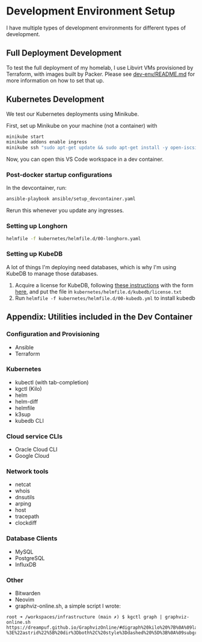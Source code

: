 # Development Environment Setup

I have multiple types of development environments for different types of development.

## Full Deployment Development

To test the full deployment of my homelab, I use Libvirt VMs provisioned by Terraform, with images built by Packer. Please see [dev-env/README.md](https://github.com/astralbijection/infra/blob/main/dev-env/README.md) for more information on how to set that up.

## Kubernetes Development

We test our Kubernetes deployments using Minikube.

First, set up Minikube on your machine (not a container) with 

```sh
minikube start 
minikube addons enable ingress
minikube ssh "sudo apt-get update && sudo apt-get install -y open-iscsi"  # for Longhorn
```

Now, you can open this VS Code workspace in a dev container.

### Post-docker startup configurations

In the devcontainer, run:

```sh
ansible-playbook ansible/setup_devcontainer.yaml
```

Rerun this whenever you update any ingresses.

### Setting up Longhorn

```sh
helmfile -f kubernetes/helmfile.d/00-longhorn.yaml
```

### Setting up KubeDB

A lot of things I'm deploying need databases, which is why I'm using KubeDB to manage those databases.

1. Acquire a license for KubeDB, following [these instructions](https://kubedb.com/docs/v2021.01.26/setup/install/community/) with the form [here](https://license-issuer.appscode.com/), and put the file in `kubernetes/helmfile.d/kubedb/license.txt`
2. Run `helmfile -f kubernetes/helmfile.d/00-kubedb.yml` to install kubedb

## Appendix: Utilities included in the Dev Container

### Configuration and Provisioning

- Ansible
- Terraform

### Kubernetes

- kubectl (with tab-completion)
- kgctl (Kilo)
- helm
- helm-diff
- helmfile
- k3sup
- kubedb CLI

### Cloud service CLIs

- Oracle Cloud CLI
- Google Cloud

### Network tools

- netcat
- whois
- dnsutils
- arping
- host
- tracepath
- clockdiff

### Database Clients

- MySQL
- PostgreSQL
- InfluxDB

### Other

- Bitwarden
- Neovim
- graphviz-online.sh, a simple script I wrote:

```
root ➜ /workspaces/infrastructure (main ✗) $ kgctl graph | graphviz-online.sh 
https://dreampuf.github.io/GraphvizOnline/#digraph%20kilo%20%7B%0A%09label%3D%2210.4.0.0%2F16%22%3B%0A%09labelloc%3Dt%3B%0A%09outputorder%3Dnodesfirst%3B%0A%09overlap%3Dfalse%3B%0A%09%22minikube%22-%3E%22astrid%22%5B%20dir%3Dboth%2C%20style%3Ddashed%20%5D%3B%0A%09subgraph%20%22cluster_location_location%3A%22%20%7B%0A%09label%3D%22location%3A%22%3B%0A%09style%3D%22dashed%2Crounded%22%3B%0A%09%22minikube%22%20%5B%20label%3D%22location%3A%5Cnminikube%5Cn10.244.0.0%2F24%5Cn192.168.49.2%5Cn10.4.0.1%5Cn192.168.49.2%3A51820%22%2C%20rank%3D1%2C%20shape%3Dellipse%20%5D%3B%0A%0A%7D%0A%3B%0A%09subgraph%20%22cluster_peers%22%20%7B%0A%09label%3D%22peers%22%3B%0A%09style%3D%22dashed%2Crounded%22%3B%0A%09%22astrid%22%20%5B%20label%3D%22astrid%5Cn%0A%22%2C%20shape%3Dellipse%20%5D%3B%0A%0A%7D%0A%3B%0A%0A%7D
```